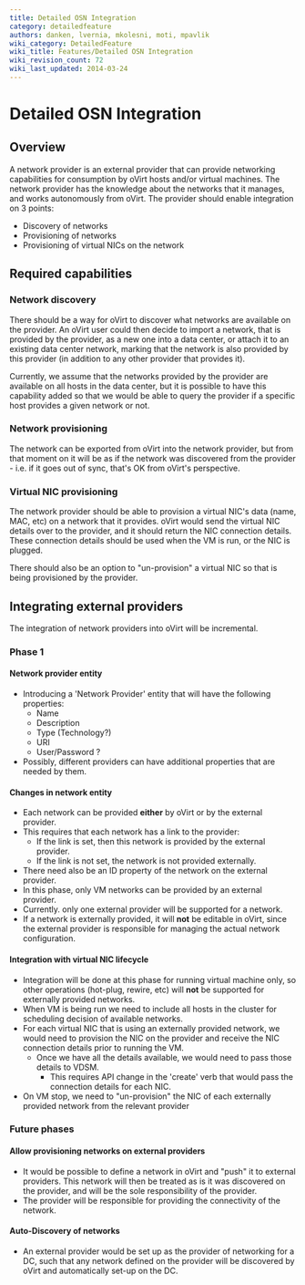 ```yaml
---
title: Detailed OSN Integration
category: detailedfeature
authors: danken, lvernia, mkolesni, moti, mpavlik
wiki_category: DetailedFeature
wiki_title: Features/Detailed OSN Integration
wiki_revision_count: 72
wiki_last_updated: 2014-03-24
---
```


# Detailed OSN Integration

## Overview

A network provider is an external provider that can provide networking capabilities for consumption by oVirt hosts and/or virtual machines. The network provider has the knowledge about the networks that it manages, and works autonomously from oVirt. The provider should enable integration on 3 points:

*   Discovery of networks
*   Provisioning of networks
*   Provisioning of virtual NICs on the network

## Required capabilities

### Network discovery

There should be a way for oVirt to discover what networks are available on the provider. An oVirt user could then decide to import a network, that is provided by the provider, as a new one into a data center, or attach it to an existing data center network, marking that the network is also provided by this provider (in addition to any other provider that provides it).

Currently, we assume that the networks provided by the provider are available on all hosts in the data center, but it is possible to have this capability added so that we would be able to query the provider if a specific host provides a given network or not.

### Network provisioning

The network can be exported from oVirt into the network provider, but from that moment on it will be as if the network was discovered from the provider - i.e. if it goes out of sync, that's OK from oVirt's perspective.

### Virtual NIC provisioning

The network provider should be able to provision a virtual NIC's data (name, MAC, etc) on a network that it provides. oVirt would send the virtual NIC details over to the provider, and it should return the NIC connection details. These connection details should be used when the VM is run, or the NIC is plugged.

There should also be an option to "un-provision" a virtual NIC so that is being provisioned by the provider.

## Integrating external providers

The integration of network providers into oVirt will be incremental.

### Phase 1

#### Network provider entity

*   Introducing a 'Network Provider' entity that will have the following properties:
    -   Name
    -   Description
    -   Type (Technology?)
    -   URI
    -   User/Password ?
*   Possibly, different providers can have additional properties that are needed by them.

#### Changes in network entity

*   Each network can be provided **either** by oVirt or by the external provider.
*   This requires that each network has a link to the provider:
    -   If the link is set, then this network is provided by the external provider.
    -   If the link is not set, the network is not provided externally.
*   There need also be an ID property of the network on the external provider.
*   In this phase, only VM networks can be provided by an external provider.
*   Currently. only one external provider will be supported for a network.
*   If a network is externally provided, it will **not** be editable in oVirt, since the external provider is responsible for managing the actual network configuration.

#### Integration with virtual NIC lifecycle

*   Integration will be done at this phase for running virtual machine only, so other operations (hot-plug, rewire, etc) will **not** be supported for externally provided networks.
*   When VM is being run we need to include all hosts in the cluster for scheduling decision of available networks.
*   For each virtual NIC that is using an externally provided network, we would need to provision the NIC on the provider and receive the NIC connection details prior to running the VM.
    -   Once we have all the details available, we would need to pass those details to VDSM.
        -   This requires API change in the 'create' verb that would pass the connection details for each NIC.
*   On VM stop, we need to "un-provision" the NIC of each externally provided network from the relevant provider

### Future phases

#### Allow provisioning networks on external providers

*   It would be possible to define a network in oVirt and "push" it to external providers. This network will then be treated as is it was discovered on the provider, and will be the sole responsibility of the provider.
*   The provider will be responsible for providing the connectivity of the network.

#### Auto-Discovery of networks

*   An external provider would be set up as the provider of networking for a DC, such that any network defined on the provider will be discovered by oVirt and automatically set-up on the DC.
